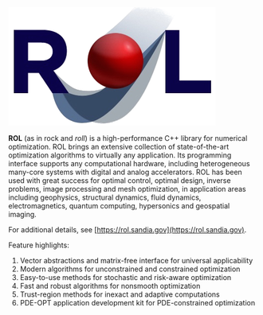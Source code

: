![Rapid Optimization Library](rol.png)

**ROL** (as in rock and _roll_) is a high-performance C++ library for numerical optimization.
ROL brings an extensive collection of state-of-the-art optimization algorithms to virtually
any application. Its programming interface supports any computational hardware, including
heterogeneous many-core systems with digital and analog accelerators. ROL has been used with
great success for optimal control, optimal design, inverse problems, image processing and
mesh optimization, in application areas including geophysics, structural dynamics, fluid
dynamics, electromagnetics, quantum computing, hypersonics and geospatial imaging.

For additional details, see [https://rol.sandia.gov](https://rol.sandia.gov).

Feature highlights:

1. Vector abstractions and matrix-free interface for universal applicability
2. Modern algorithms for unconstrained and constrained optimization
3. Easy-to-use methods for stochastic and risk-aware optimization
4. Fast and robust algorithms for nonsmooth optimization
5. Trust-region methods for inexact and adaptive computations
6. PDE-OPT application development kit for PDE-constrained optimization
